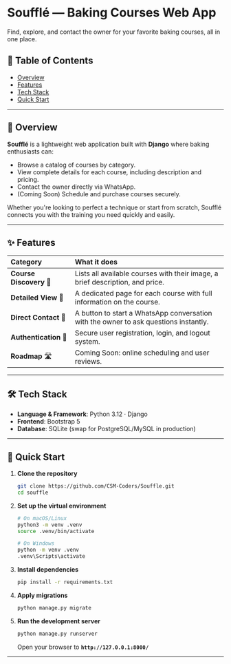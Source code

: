 # Soufflé — Baking Courses Web App 

Find, explore, and contact the owner for your favorite baking courses, all in one place.

## 📑 Table of Contents

-   [Overview](#-overview)
-   [Features](#-features)
-   [Tech Stack](#-tech-stack)
-   [Quick Start](#-quick-start)

---

## 📝 Overview

**Soufflé** is a lightweight web application built with **Django** where baking enthusiasts can:

-   Browse a catalog of courses by category.
-   View complete details for each course, including description and pricing.
-   Contact the owner directly via WhatsApp.
-   (Coming Soon) Schedule and purchase courses securely.

Whether you're looking to perfect a technique or start from scratch, Soufflé connects you with the training you need quickly and easily.

---

## ✨ Features

| Category              | What it does                                                                       |
| :-------------------- | :--------------------------------------------------------------------------------- |
| **Course Discovery** 🍰 | Lists all available courses with their image, a brief description, and price.      |
| **Detailed View** 📜    | A dedicated page for each course with full information on the course. |
| **Direct Contact** 📱   | A button to start a WhatsApp conversation with the owner to ask questions instantly. |
| **Authentication** 🔐   | Secure user registration, login, and logout system.                                |
| **Roadmap** 🛣️        | Coming Soon: online scheduling and user reviews.     |

---

## 🛠️ Tech Stack

-   **Language & Framework**: Python 3.12 · Django
-   **Frontend**: Bootstrap 5
-   **Database**: SQLite (swap for PostgreSQL/MySQL in production)

---

## 🚀 Quick Start

1.  **Clone the repository**
    ```bash
    git clone https://github.com/CSM-Coders/Souffle.git
    cd souffle
    ```

2.  **Set up the virtual environment**
    ```bash
    # On macOS/Linux
    python3 -m venv .venv
    source .venv/bin/activate

    # On Windows
    python -m venv .venv
    .venv\Scripts\activate
    ```

3.  **Install dependencies**
    ```bash
    pip install -r requirements.txt
    ```

4.  **Apply migrations**
    ```bash
    python manage.py migrate
    ```

5.  **Run the development server**
    ```bash
    python manage.py runserver
    ```
    Open your browser to **`http://127.0.0.1:8000/`**

---
